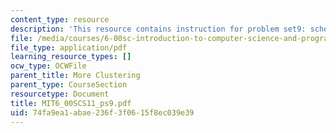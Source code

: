 ```yaml
---
content_type: resource
description: 'This resource contains instruction for problem set9: schedule optimization.'
file: /media/courses/6-00sc-introduction-to-computer-science-and-programming-spring-2011/74fa9ea1abae236f3f0615f8ec039e39_MIT6_00SCS11_ps9.pdf
file_type: application/pdf
learning_resource_types: []
ocw_type: OCWFile
parent_title: More Clustering
parent_type: CourseSection
resourcetype: Document
title: MIT6_00SCS11_ps9.pdf
uid: 74fa9ea1-abae-236f-3f06-15f8ec039e39
---
```

